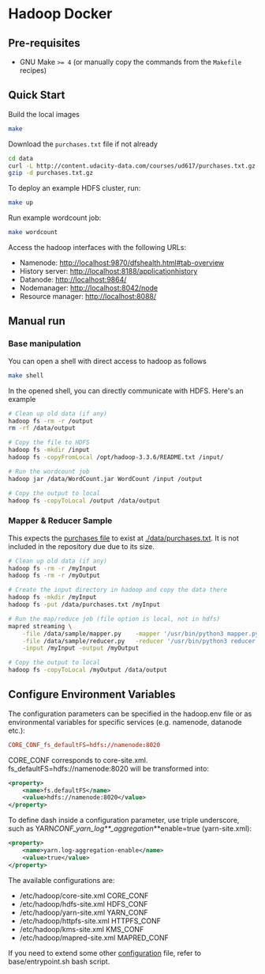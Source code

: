 # Hadoop Docker

## Pre-requisites

- GNU Make `>= 4` (or manually copy the commands from the `Makefile` recipes)

## Quick Start

Build the local images

```bash
make
```

Download the `purchases.txt` file if not already

```bash
cd data
curl -L http://content.udacity-data.com/courses/ud617/purchases.txt.gz --output purchases.txt.gz
gzip -d purchases.txt.gz
```

To deploy an example HDFS cluster, run:

```bash
make up
```

Run example wordcount job:

```bash
make wordcount
```

Access the hadoop interfaces with the following URLs:

- Namenode: <http://localhost:9870/dfshealth.html#tab-overview>
- History server: <http://localhost:8188/applicationhistory>
- Datanode: <http://localhost:9864/>
- Nodemanager: <http://localhost:8042/node>
- Resource manager: <http://localhost:8088/>

## Manual run

### Base manipulation

You can open a shell with direct access to hadoop as follows

```bash
make shell
```

In the opened shell, you can directly communicate with HDFS. Here's an example

```bash
# Clean up old data (if any)
hadoop fs -rm -r /output
rm -rf /data/output

# Copy the file to HDFS
hadoop fs -mkdir /input
hadoop fs -copyFromLocal /opt/hadoop-3.3.6/README.txt /input/

# Run the wordcount job
hadoop jar /data/WordCount.jar WordCount /input /output

# Copy the output to local
hadoop fs -copyToLocal /output /data/output
```

### Mapper & Reducer Sample

This expects the [purchases file](https://chgogos.github.io/big_data/hadoop/udacity_training/) to exist at [./data/purchases.txt](data/purchases.txt).
It is not included in the repository due due to its size.

```bash
# Clean up old data (if any)
hadoop fs -rm -r /myInput
hadoop fs -rm -r /myOutput

# Create the input directory in hadoop and copy the data there
hadoop fs -mkdir /myInput
hadoop fs -put /data/purchases.txt /myInput

# Run the map/reduce job (file option is local, not in hdfs)
mapred streaming \
    -file /data/sample/mapper.py    -mapper '/usr/bin/python3 mapper.py' \
    -file /data/sample/reducer.py   -reducer '/usr/bin/python3 reducer.py' \
    -input /myInput -output /myOutput

# Copy the output to local
hadoop fs -copyToLocal /myOutput /data/output
```

## Configure Environment Variables

The configuration parameters can be specified in the hadoop.env file or as environmental variables for specific services (e.g. namenode, datanode etc.):

```conf
CORE_CONF_fs_defaultFS=hdfs://namenode:8020
```

CORE_CONF corresponds to core-site.xml. fs_defaultFS=hdfs://namenode:8020 will be transformed into:

```xml
<property>
    <name>fs.defaultFS</name>
    <value>hdfs://namenode:8020</value>
</property>
```

To define dash inside a configuration parameter, use triple underscore, such as YARN*CONF_yarn_log\*\*\_aggregation*\*\*enable=true (yarn-site.xml):

```xml
<property>
    <name>yarn.log-aggregation-enable</name>
    <value>true</value>
</property>
```

The available configurations are:

- /etc/hadoop/core-site.xml CORE_CONF
- /etc/hadoop/hdfs-site.xml HDFS_CONF
- /etc/hadoop/yarn-site.xml YARN_CONF
- /etc/hadoop/httpfs-site.xml HTTPFS_CONF
- /etc/hadoop/kms-site.xml KMS_CONF
- /etc/hadoop/mapred-site.xml MAPRED_CONF

If you need to extend some other [configuration](https://hadoop.apache.org/docs/r3.2.4/hadoop-project-dist/hadoop-common/ClusterSetup.html) file, refer to base/entrypoint.sh bash script.
